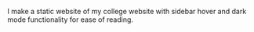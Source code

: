 I make a static website of my college website with sidebar hover and dark mode functionality for ease of reading.
